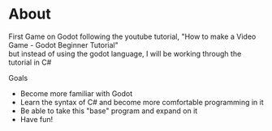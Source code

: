 # About
First Game on Godot following the youtube tutorial, "How to make a Video Game - Godot Beginner Tutorial" <br>
but instead of using the godot language, I will be working through the tutorial in C#


Goals
- Become more familiar with Godot
- Learn the syntax of C# and become more comfortable programming in it
- Be able to take this "base" program and expand on it
- Have fun!
